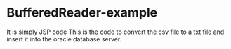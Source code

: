 # BufferedReader-example

It is simply JSP code
This is the code to convert the csv file to a txt file and insert it into the oracle database server.
